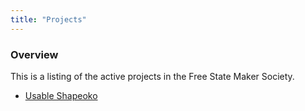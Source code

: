 ```yaml
---
title: "Projects"
---
```


### Overview

This is a listing of the active projects in the Free State Maker Society.

* [Usable Shapeoko](/usable-shapeoko/)

